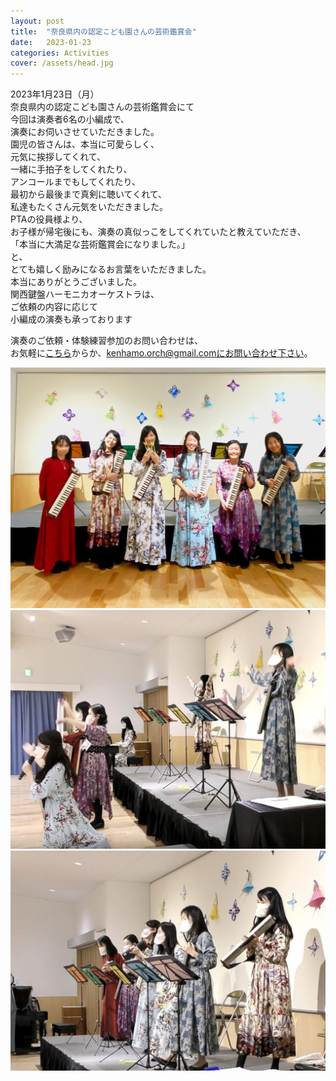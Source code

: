 ```yaml
---
layout: post
title:  "奈良県内の認定こども園さんの芸術鑑賞会"
date:   2023-01-23 
categories: Activities
cover: /assets/head.jpg
---
```

  
2023年1月23日（月）  
奈良県内の認定こども園さんの芸術鑑賞会にて  
今回は演奏者6名の小編成で、  
演奏にお伺いさせていただきました。  
園児の皆さんは、本当に可愛らしく、  
元気に挨拶してくれて、  
一緒に手拍子をしてくれたり、  
アンコールまでもしてくれたり、  
最初から最後まで真剣に聴いてくれて、  
私達もたくさん元気をいただきました。  
PTAの役員様より、  
お子様が帰宅後にも、演奏の真似っこをしてくれていたと教えていただき、  
「本当に大満足な芸術鑑賞会になりました。」  
と、  
とても嬉しく励みになるお言葉をいただきました。  
本当にありがとうございました。  
関西鍵盤ハーモニカオーケストラは、  
ご依頼の内容に応じて  
小編成の演奏も承っております  
    
演奏のご依頼・体験練習参加のお問い合わせは、  
お気軽に[こちら](https://docs.google.com/forms/d/e/1FAIpQLSeOdIlDB3uChvhrr9F543WjyJz2orR1FHCYdYVnwKcQU6wVcg/viewform)からか、kenhamo.orch@gmail.comにお問い合わせ下さい。
  
  
<img border="0" src="/assets/20230123-1.jpg">  
<img border="0" src="/assets/20230123-2.jpg">  
<img border="0" src="/assets/20230123-3.jpg">  
